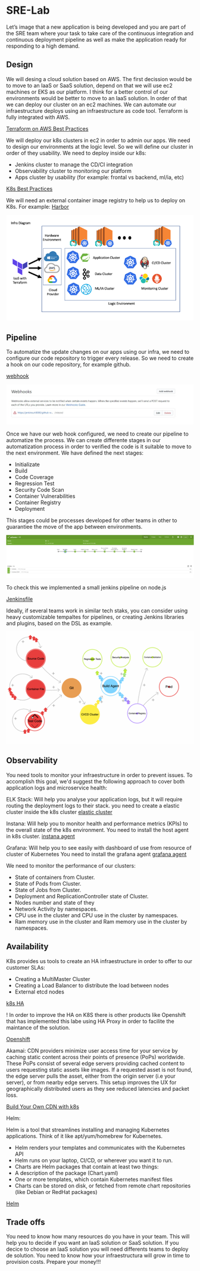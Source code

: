 # SRE-Lab

Let’s image that a new application is being developed and you are part of the SRE team where your task to take care of the continuous integration and continuous deployment pipeline as well as make the application ready for responding to a high demand.

## Design

We will desing a cloud solution based on AWS. The first decission would be to move to an IaaS or SaaS solution, depend on that we will use ec2 machines or EKS as our platform. I think for a better control of our environments would be better to move to an IaaS solution. In order of that we can deploy our cluster on an ec2 machines. We can automate our infraestructure deploys using an infraestructure as code tool. Terraform is fully integrated with AWS. 

[Terraform on AWS Best Practices](https://medium.com/xebia-engineering/best-practices-to-create-organize-terraform-code-for-aws-2f4162525a1a)

We will deploy our k8s clusters in ec2 in order to admin our apps. We need to design our environments at the logic level. So we will define our cluster in order of they usability. We need to deploy inside our k8s:
+ Jenkins cluster to manage the CD/CI integration
+ Observability cluster to monitoring our platform
+ Apps cluster by usability (for example: frontal vs backend, ml/ia, etc)

[K8s Best Practices](https://www.stackrox.com/post/2019/09/12-kubernetes-configuration-best-practices/)

We will need an external container image registry to help us to deploy on K8s. For example: [Harbor](https://aws.amazon.com/marketplace/pp/Bitnami-Harbor-Registry-Container-Solution/B07YWDQ9Q5)

![Infrastructure Diagram](img/Infra%20Diagram.png)


## Pipeline

To automatize the update changes on our apps using our infra, we need to configure our code repository to trigger every release. So we need to create a hook on our code repository, for example github. 

[webhook](https://nearsoft.com/blog/how-to-get-jenkins-to-execute-builds-automatically-with-github/#:~:text=The%20Github%20Integration%20plugin%20will,polling%20login%20you%20previously%20defined.)

![Webhook Configuration](img/Webhook%20Config.jpeg)

Once we have our web hook configured, we need to create our pipeline to automatize the process. We can create differente stages in our automatization process in order to verified the code is it suitable to move to the next environment. We have defined the next stages:

+ Initializate
+ Build
+ Code Coverage
+ Regression Test
+ Security Code Scan
+ Container Vulnerabilities
+ Container Registry
+ Deployment

This stages could be processes developed for other teams in other to guarantiee the move of the app between environments. 

![Jenkins Build](img/Jenkins%20Build.png)

To check this we implemented a small jenkins pipeline on node.js 

[Jenkinsfile](Setup/Jenkins/Jenkinsfile)

Ideally, if several teams work in similar tech staks, you can consider using heavy customizable tempaltes for pipelines, or creating Jenkins libraries and plugins, based on the DSL as example. 

![Pipeline Showcase](img/pipeline.gif)

## Observability

You need tools to monitor your infraestructure in order to prevent issues.
To accomplish this goal, we'd suggest the following approach to cover both application logs and microservice health:

ELK Stack:
Will help you analyse your application logs, but it will require routing the deployment logs to their stack.
you need to create a elastic cluster inside the k8s cluster
[elastic cluster](https://www.elastic.co/guide/en/cloud-on-k8s/master/k8s-deploy-elasticsearch.html)


Instana: 
Will help you to monitor health and performance metrics (KPIs) to the overall state of the k8s environment.
You need to install the host agent in k8s cluster.
[instana agent](https://www.instana.com/docs/setup_and_manage/host_agent/on/kubernetes/)

Grafana: 
Will help you to see easily with dashboard of use from resource of cluster of Kubernetes
You need to install the grafana agent 
[grafana agent](https://grafana.com/docs/grafana-cloud/quickstart/agent_k8s/)

We need to monitor the performance of our clusters: 
+ State of containers from Cluster.
+ State of Pods from Cluster.
+ State of Jobs from Cluster.
+ Deployment and ReplicationController state of Cluster.
+ Nodes number and state of they
+ Network Activity by namespaces.
+ CPU use in the cluster and CPU use in the cluster by namespaces.
+ Ram memory use in the cluster and Ram memory use in the cluster by namespaces.

## Availability

K8s provides us tools to create an HA infraestructure in order to offer to our customer SLAs:
+ Creating a MultiMaster Cluster
+ Creating a Load Balancer to distribute the load between nodes
+ External etcd nodes 

[k8s HA](https://kubernetes.io/docs/setup/production-environment/tools/kubeadm/high-availability/)

! In order to improve the HA on K8S there is other products like Openshift that has implemented this labe using HA Proxy in order to facilite the maintance of the solution.

[Openshift](https://www.redhat.com/en/topics/containers/red-hat-openshift-kubernetes)

Akamai: 
CDN providers minimize user access time for your service by caching static content across their points of presence (PoPs) worldwide. These PoPs consist of several edge servers providing cached content to users requesting static assets like images. If a requested asset is not found, the edge server pulls the asset, either from the origin server (i.e your server), or from nearby edge servers. This setup improves the UX for geographically distributed users as they see reduced latencies and packet loss.

[Build Your Own CDN with k8s](https://blog.insightdatascience.com/how-to-build-your-own-cdn-with-kubernetes-5cab00d5c258)

Helm: 

Helm is a tool that streamlines installing and managing Kubernetes applications. Think of it like apt/yum/homebrew for Kubernetes.

+ Helm renders your templates and communicates with the Kubernetes API
+ Helm runs on your laptop, CI/CD, or wherever you want it to run.
+ Charts are Helm packages that contain at least two things:
+ A description of the package (Chart.yaml)
+ One or more templates, which contain Kubernetes manifest files
+ Charts can be stored on disk, or fetched from remote chart repositories (like Debian or RedHat packages)

[Helm](https://github.com/helm/helm)


## Trade offs 

You need to know how many resources do you have in your team. This will help you to decide if you want an IaaS solution or SaaS solution. 
If you decice to choose an IaaS solution you will need differents teams to deploy de solution. 
You need to know how your infraestructura will grow in time to provision costs. 
Prepare your money!!!

